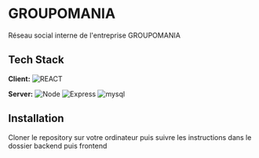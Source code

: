 # GROUPOMANIA

Réseau social interne de l'entreprise GROUPOMANIA

## Tech Stack

**Client:**
![REACT](https://img.shields.io/badge/-REACT-blue)

**Server:**
![Node](https://img.shields.io/badge/node.js-%2343853D.svg?style=for-the-badge&logo=node-dot-js&logoColor=white)
![Express](https://img.shields.io/badge/express.js-%23404d59.svg?style=for-the-badge&logo=express&logoColor=%2361DAFB)
![mysql](https://img.shields.io/badge/mysql-%2300f.svg?style=for-the-badge&logo=mysql&logoColor=white)

## Installation

Cloner le repository sur votre ordinateur puis suivre les instructions dans le dossier backend puis frontend
